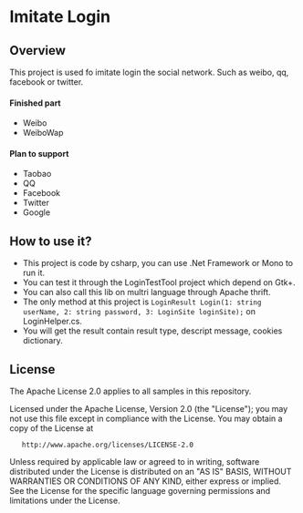 Imitate Login
============

Overview
-------

This project is used fo imitate login the social network. Such as weibo, qq, facebook or twitter.

#### Finished part

 - Weibo
 - WeiboWap

#### Plan to support

 - Taobao
 - QQ
 - Facebook
 - Twitter
 - Google
 
How to use it?
-------

 - This project is code by csharp, you can use .Net Framework or Mono to run it.
 - You can test it through the LoginTestTool project which depend on Gtk+.
 - You can also call this lib on multri language through Apache thrift.
 - The only method at this project is  `LoginResult Login(1: string userName, 2: string password, 3: LoginSite loginSite);`  on LoginHelper.cs.
 - You will get the result contain result type, descript message, cookies dictionary.

License
-------

The Apache License 2.0 applies to all samples in this repository.

   Licensed under the Apache License, Version 2.0 (the "License");
   you may not use this file except in compliance with the License.
   You may obtain a copy of the License at

       http://www.apache.org/licenses/LICENSE-2.0

   Unless required by applicable law or agreed to in writing, software
   distributed under the License is distributed on an "AS IS" BASIS,
   WITHOUT WARRANTIES OR CONDITIONS OF ANY KIND, either express or implied.
   See the License for the specific language governing permissions and
   limitations under the License.
